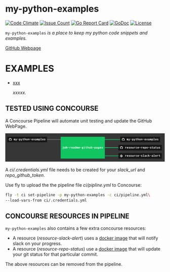 # my-python-examples

[![Code Climate](https://codeclimate.com/github/JeffDeCola/my-python-examples/badges/gpa.svg)](https://codeclimate.com/github/JeffDeCola/my-python-examples)
[![Issue Count](https://codeclimate.com/github/JeffDeCola/my-python-examples/badges/issue_count.svg)](https://codeclimate.com/github/JeffDeCola/my-python-examples/issues)
[![Go Report Card](https://goreportcard.com/badge/jeffdecola/my-python-examples)](https://goreportcard.com/report/jeffdecola/my-python-examples)
[![GoDoc](https://godoc.org/github.com/JeffDeCola/my-python-examples?status.svg)](https://godoc.org/github.com/JeffDeCola/my-python-examples)
[![License](http://img.shields.io/:license-mit-blue.svg)](http://jeffdecola.mit-license.org)

`my-python-examples` _is a place to keep my python code snippets and examples._

[GitHub Webpage](https://jeffdecola.github.io/my-python-examples/)

# EXAMPLES

* [xxx](https://github.com/JeffDeCola/my-python-examples/tree/master/xxxx)

   _xxxxx._

## TESTED USING CONCOURSE

A Concourse Pipeline will automate unit testing and update the GitHub WebPage.

![IMAGE - my-python-examples concourse ci piepline - IMAGE](docs/pics/my-python-examples-pipeline.jpg)

A _ci/.credentials.yml_ file needs to be created for your _slack_url_ and _repo_github_token_.

Use fly to upload the the pipeline file _ci/pipline.yml_ to Concourse:

```bash
fly -t ci set-pipeline -p my-python-examples -c ci/pipeline.yml\
--load-vars-from ci/.credentials.yml
```

## CONCOURSE RESOURCES IN PIPELINE

`my-python-examples` also contains a few extra concourse resources:

* A resource (_resource-slack-alert_) uses a [docker image](https://hub.docker.com/r/cfcommunity/slack-notification-resource)
  that will notify slack on your progress.
* A resource (_resource-repo-status_) use a [docker image](https://hub.docker.com/r/dpb587/github-status-resource)
  that will update your git status for that particular commit.

The above resources can be removed from the pipeline.
